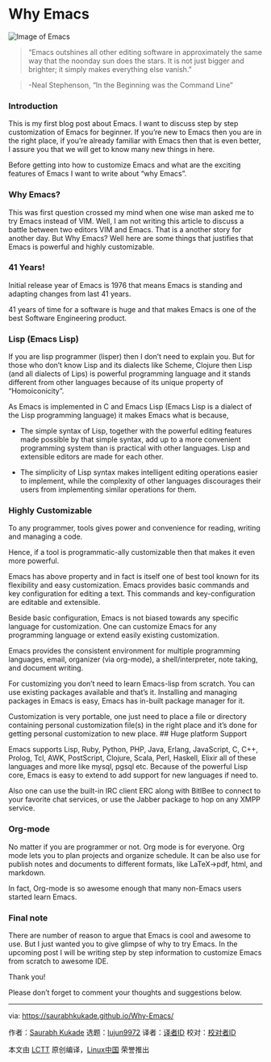 [#]: collector: (lujun9972)
[#]: translator: ( )
[#]: reviewer: ( )
[#]: publisher: ( )
[#]: url: ( )
[#]: subject: (Why Emacs)
[#]: via: (https://saurabhkukade.github.io/Why-Emacs/)
[#]: author: (Saurabh Kukade http://saurabhkukade.github.io/)

Why Emacs
======
![Image of Emacs][1]

> “Emacs outshines all other editing software in approximately the same way that the noonday sun does the stars. It is not just bigger and brighter; it simply makes everything else vanish.”

> -Neal Stephenson, “In the Beginning was the Command Line”

### Introduction

This is my first blog post about Emacs. I want to discuss step by step customization of Emacs for beginner. If you’re new to Emacs then you are in the right place, if you’re already familiar with Emacs then that is even better, I assure you that we will get to know many new things in here.

Before getting into how to customize Emacs and what are the exciting features of Emacs I want to write about “why Emacs”.

### Why Emacs?

This was first question crossed my mind when one wise man asked me to try Emacs instead of VIM. Well, I am not writing this article to discuss a battle between two editors VIM and Emacs. That is a another story for another day. But Why Emacs? Well here are some things that justifies that Emacs is powerful and highly customizable.

### 41 Years!

Initial release year of Emacs is 1976 that means Emacs is standing and adapting changes from last 41 years.

41 years of time for a software is huge and that makes Emacs is one of the best Software Engineering product.

### Lisp (Emacs Lisp)

If you are lisp programmer (lisper) then I don’t need to explain you. But for those who don’t know Lisp and its dialects like Scheme, Clojure then Lisp (and all dialects of Lips) is powerful programming language and it stands different from other languages because of its unique property of “Homoiconicity”.

As Emacs is implemented in C and Emacs Lisp (Emacs Lisp is a dialect of the Lisp programming language) it makes Emacs what is because,

  * The simple syntax of Lisp, together with the powerful editing features made possible by that simple syntax, add up to a more convenient programming system than is practical with other languages. Lisp and extensible editors are made for each other.

  * The simplicity of Lisp syntax makes intelligent editing operations easier to implement, while the complexity of other languages discourages their users from implementing similar operations for them.




### Highly Customizable

To any programmer, tools gives power and convenience for reading, writing and managing a code.

Hence, if a tool is programmatic-ally customizable then that makes it even more powerful.

Emacs has above property and in fact is itself one of best tool known for its flexibility and easy customization. Emacs provides basic commands and key configuration for editing a text. This commands and key-configuration are editable and extensible.

Beside basic configuration, Emacs is not biased towards any specific language for customization. One can customize Emacs for any programming language or extend easily existing customization.

Emacs provides the consistent environment for multiple programming languages, email, organizer (via org-mode), a shell/interpreter, note taking, and document writing.

For customizing you don’t need to learn Emacs-lisp from scratch. You can use existing packages available and that’s it. Installing and managing packages in Emacs is easy, Emacs has in-built package manager for it.

Customization is very portable, one just need to place a file or directory containing personal customization file(s) in the right place and it’s done for getting personal customization to new place. ## Huge platform Support

Emacs supports Lisp, Ruby, Python, PHP, Java, Erlang, JavaScript, C, C++, Prolog, Tcl, AWK, PostScript, Clojure, Scala, Perl, Haskell, Elixir all of these languages and more like mysql, pgsql etc. Because of the powerful Lisp core, Emacs is easy to extend to add support for new languages if need to.

Also one can use the built-in IRC client ERC along with BitlBee to connect to your favorite chat services, or use the Jabber package to hop on any XMPP service.

### Org-mode

No matter if you are programmer or not. Org mode is for everyone. Org mode lets you to plan projects and organize schedule. It can be also use for publish notes and documents to different formats, like LaTeX->pdf, html, and markdown.

In fact, Org-mode is so awesome enough that many non-Emacs users started learn Emacs.

### Final note

There are number of reason to argue that Emacs is cool and awesome to use. But I just wanted you to give glimpse of why to try Emacs. In the upcoming post I will be writing step by step information to customize Emacs from scratch to awesome IDE.

Thank you!

Please don’t forget to comment your thoughts and suggestions below.

--------------------------------------------------------------------------------

via: https://saurabhkukade.github.io/Why-Emacs/

作者：[Saurabh Kukade][a]
选题：[lujun9972][b]
译者：[译者ID](https://github.com/译者ID)
校对：[校对者ID](https://github.com/校对者ID)

本文由 [LCTT](https://github.com/LCTT/TranslateProject) 原创编译，[Linux中国](https://linux.cn/) 荣誉推出

[a]: http://saurabhkukade.github.io/
[b]: https://github.com/lujun9972
[1]: https://saurabhkukade.github.io/img/emacs.jpeg
